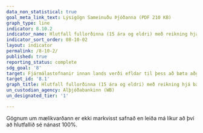 ```yaml
---
data_non_statistical: true
goal_meta_link_text: Lýsigögn Sameinuðu Þjóðanna (PDF 210 KB)
graph_type: line
indicator: 8.10.2
indicator_name: Hlutfall fullorðinna (15 ára og eldri) með reikning hjá banka eða öðrum fjármálastofnunum eða greiðslumiðlunarþjónustu.
indicator_sort_order: 08-10-02
layout: indicator
permalink: /8-10-2/
published: true
reporting_status: complete
sdg_goal: '8'
target: Fjármálastofnanir innan lands verði efldar til þess að bæta aðgengi að banka-, trygginga- og fjármálaþjónustu fyrir alla.  
target_id: '8.1'
graph_title: Hlutfall fullorðinna (15 ára og eldri) með reikning hjá banka eða öðrum fjármálastofnunum eða greiðslumiðlunarþjónustu.
un_custodian_agency: Alþjóðabankinn (WB)
un_designated_tier: '1'

---
```


Gögnum um mælikvarðann er ekki markvisst safnað en leiða má líkur að því að hlutfallið sé nánast 100%.
